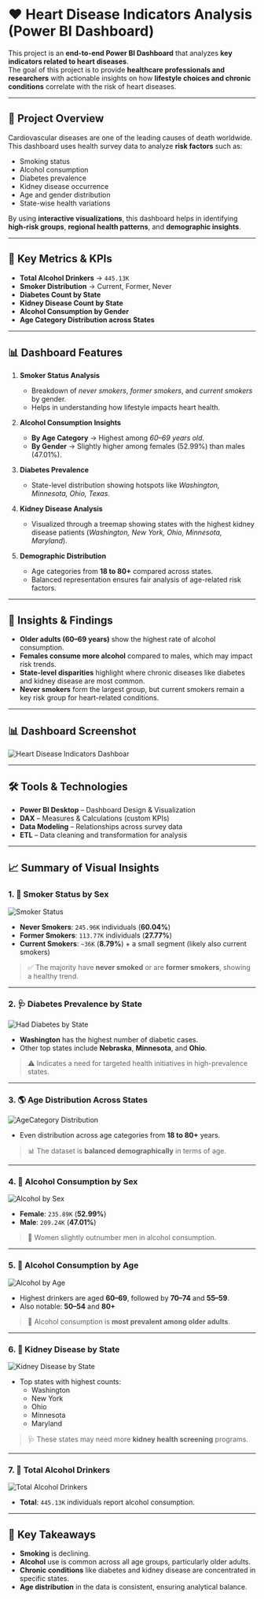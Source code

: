# ❤️ Heart Disease Indicators Analysis (Power BI Dashboard)

This project is an **end-to-end Power BI Dashboard** that analyzes **key indicators related to heart diseases**.  
The goal of this project is to provide **healthcare professionals and researchers** with actionable insights on how **lifestyle choices and chronic conditions** correlate with the risk of heart diseases.  

---

## 🚀 Project Overview
Cardiovascular diseases are one of the leading causes of death worldwide.  
This dashboard uses health survey data to analyze **risk factors** such as:  
- Smoking status  
- Alcohol consumption  
- Diabetes prevalence  
- Kidney disease occurrence  
- Age and gender distribution  
- State-wise health variations  

By using **interactive visualizations**, this dashboard helps in identifying **high-risk groups**, **regional health patterns**, and **demographic insights**.

---

## 🔑 Key Metrics & KPIs
- **Total Alcohol Drinkers** → `445.13K`  
- **Smoker Distribution** → Current, Former, Never  
- **Diabetes Count by State**  
- **Kidney Disease Count by State**  
- **Alcohol Consumption by Gender**  
- **Age Category Distribution across States**  

---

## 📊 Dashboard Features
1. **Smoker Status Analysis**  
   - Breakdown of *never smokers*, *former smokers*, and *current smokers* by gender.  
   - Helps in understanding how lifestyle impacts heart health.  

2. **Alcohol Consumption Insights**  
   - **By Age Category** → Highest among *60–69 years old*.  
   - **By Gender** → Slightly higher among females (52.99%) than males (47.01%).  

3. **Diabetes Prevalence**  
   - State-level distribution showing hotspots like *Washington, Minnesota, Ohio, Texas*.  

4. **Kidney Disease Analysis**  
   - Visualized through a treemap showing states with the highest kidney disease patients (*Washington, New York, Ohio, Minnesota, Maryland*).  

5. **Demographic Distribution**  
   - Age categories from **18 to 80+** compared across states.  
   - Balanced representation ensures fair analysis of age-related risk factors.  

---

## 🎯 Insights & Findings
- **Older adults (60–69 years)** show the highest rate of alcohol consumption.  
- **Females consume more alcohol** compared to males, which may impact risk trends.  
- **State-level disparities** highlight where chronic diseases like diabetes and kidney disease are most common.  
- **Never smokers** form the largest group, but current smokers remain a key risk group for heart-related conditions.  

---

## 📊 Dashboard Screenshot
![Heart Disease Indicators Dashboar](PowerBi%20Project%202.jpg)

---

## 🛠️ Tools & Technologies
- **Power BI Desktop** – Dashboard Design & Visualization  
- **DAX** – Measures & Calculations (custom KPIs)  
- **Data Modeling** – Relationships across survey data  
- **ETL** – Data cleaning and transformation for analysis  


---
## 📈 Summary of Visual Insights

### 1. 🚬 Smoker Status by Sex

![Smoker Status](https://github.com/akanksha7218/PowerBi--Data-Analysis-2/blob/main/B2%201.png)

- **Never Smokers**: `245.96K` individuals (**60.04%**)
- **Former Smokers**: `113.77K` individuals (**27.77%**)
- **Current Smokers**: `~36K` (**8.79%**) + a small segment (likely also current smokers)

> ✅ The majority have **never smoked** or are **former smokers**, showing a healthy trend.

---

### 2. 🩺 Diabetes Prevalence by State

![Had Diabetes by State](https://github.com/akanksha7218/PowerBi--Data-Analysis-2/blob/main/B2%202.png)

- **Washington** has the highest number of diabetic cases.
- Other top states include **Nebraska**, **Minnesota**, and **Ohio**.
  
> ⚠️ Indicates a need for targeted health initiatives in high-prevalence states.

---

### 3. 🌎 Age Distribution Across States

![AgeCategory Distribution](https://github.com/akanksha7218/PowerBi--Data-Analysis-2/blob/main/B2%203.png)

- Even distribution across age categories from **18 to 80+** years.
  
> 📊 The dataset is **balanced demographically** in terms of age.

---

### 4. 🍻 Alcohol Consumption by Sex

![Alcohol by Sex](https://github.com/akanksha7218/PowerBi--Data-Analysis-2/blob/main/B2%204.png)

- **Female**: `235.89K` (**52.99%**)
- **Male**: `209.24K` (**47.01%**)

> 👩 Women slightly outnumber men in alcohol consumption.

---

### 5. 🍷 Alcohol Consumption by Age

![Alcohol by Age](images/alcohol_by_age.png)

- Highest drinkers are aged **60–69**, followed by **70–74** and **55–59**.
- Also notable: **50–54** and **80+**

> 🧓 Alcohol consumption is **most prevalent among older adults**.

---

### 6. 🧬 Kidney Disease by State

![Kidney Disease by State](images/kidney_disease_by_state.png)

- Top states with highest counts:
  - Washington
  - New York
  - Ohio
  - Minnesota
  - Maryland

> 🩺 These states may need more **kidney health screening** programs.

---

### 7. 🔢 Total Alcohol Drinkers

![Total Alcohol Drinkers](images/total_alcohol_drinkers.png)

- **Total**: `445.13K` individuals report alcohol consumption.

---

## 📌 Key Takeaways

- **Smoking** is declining.
- **Alcohol** use is common across all age groups, particularly older adults.
- **Chronic conditions** like diabetes and kidney disease are concentrated in specific states.
- **Age distribution** in the data is consistent, ensuring analytical balance.




